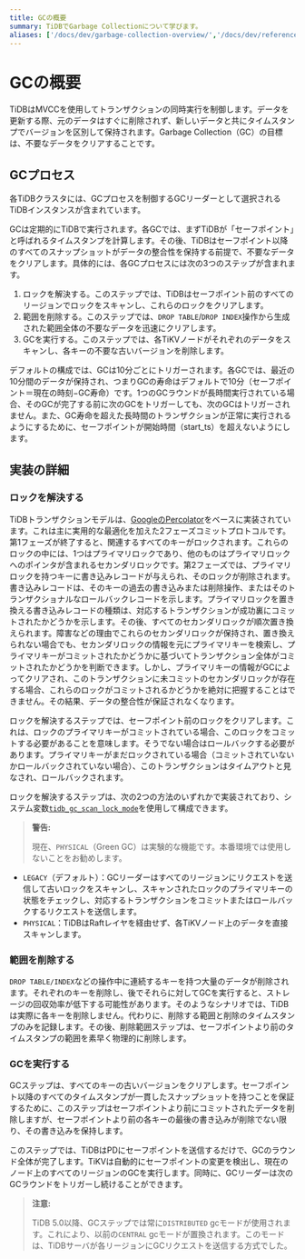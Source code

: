 ```yaml
---
title: GCの概要
summary: TiDBでGarbage Collectionについて学びます。
aliases: ['/docs/dev/garbage-collection-overview/','/docs/dev/reference/garbage-collection/overview/']
---
```


# GCの概要

TiDBはMVCCを使用してトランザクションの同時実行を制御します。データを更新する際、元のデータはすぐに削除されず、新しいデータと共にタイムスタンプでバージョンを区別して保持されます。Garbage Collection（GC）の目標は、不要なデータをクリアすることです。

## GCプロセス

各TiDBクラスタには、GCプロセスを制御するGCリーダーとして選択されるTiDBインスタンスが含まれています。

GCは定期的にTiDBで実行されます。各GCでは、まずTiDBが「セーフポイント」と呼ばれるタイムスタンプを計算します。その後、TiDBはセーフポイント以降のすべてのスナップショットがデータの整合性を保持する前提で、不要なデータをクリアします。具体的には、各GCプロセスには次の3つのステップが含まれます。

1. ロックを解決する。このステップでは、TiDBはセーフポイント前のすべてのリージョンでロックをスキャンし、これらのロックをクリアします。
2. 範囲を削除する。このステップでは、`DROP TABLE`/`DROP INDEX`操作から生成された範囲全体の不要なデータを迅速にクリアします。
3. GCを実行する。このステップでは、各TiKVノードがそれぞれのデータをスキャンし、各キーの不要な古いバージョンを削除します。

デフォルトの構成では、GCは10分ごとにトリガーされます。各GCでは、最近の10分間のデータが保持され、つまりGCの寿命はデフォルトで10分（セーフポイント＝現在の時刻−GC寿命）です。1つのGCラウンドが長時間実行されている場合、そのGCが完了する前に次のGCをトリガーしても、次のGCはトリガーされません。また、GC寿命を超えた長時間のトランザクションが正常に実行されるようにするために、セーフポイントが開始時間（start_ts）を超えないようにします。

## 実装の詳細

### ロックを解決する

TiDBトランザクションモデルは、[GoogleのPercolator](https://ai.google/research/pubs/pub36726)をベースに実装されています。これは主に実用的な最適化を加えた2フェーズコミットプロトコルです。第1フェーズが終了すると、関連するすべてのキーがロックされます。これらのロックの中には、1つはプライマリロックであり、他のものはプライマリロックへのポインタが含まれるセカンダリロックです。第2フェーズでは、プライマリロックを持つキーに書き込みレコードが与えられ、そのロックが削除されます。書き込みレコードは、そのキーの過去の書き込みまたは削除操作、またはそのトランザクショナルなロールバックレコードを示します。プライマリロックを置き換える書き込みレコードの種類は、対応するトランザクションが成功裏にコミットされたかどうかを示します。その後、すべてのセカンダリロックが順次置き換えられます。障害などの理由でこれらのセカンダリロックが保持され、置き換えられない場合でも、セカンダリロックの情報を元にプライマリキーを検索し、プライマリキーがコミットされたかどうかに基づいてトランザクション全体がコミットされたかどうかを判断できます。しかし、プライマリキーの情報がGCによってクリアされ、このトランザクションに未コミットのセカンダリロックが存在する場合、これらのロックがコミットされるかどうかを絶対に把握することはできません。その結果、データの整合性が保証されなくなります。

ロックを解決するステップでは、セーフポイント前のロックをクリアします。これは、ロックのプライマリキーがコミットされている場合、このロックをコミットする必要があることを意味します。そうでない場合はロールバックする必要があります。プライマリキーがまだロックされている場合（コミットされていないかロールバックされていない場合）、このトランザクションはタイムアウトと見なされ、ロールバックされます。

ロックを解決するステップは、次の2つの方法のいずれかで実装されており、システム変数[`tidb_gc_scan_lock_mode`](/system-variables.md#tidb_gc_scan_lock_mode-new-in-v50)を使用して構成できます。

> **警告:**
>
> 現在、`PHYSICAL`（Green GC）は実験的な機能です。本番環境では使用しないことをお勧めします。

- `LEGACY`（デフォルト）：GCリーダーはすべてのリージョンにリクエストを送信して古いロックをスキャンし、スキャンされたロックのプライマリキーの状態をチェックし、対応するトランザクションをコミットまたはロールバックするリクエストを送信します。
- `PHYSICAL`：TiDBはRaftレイヤを経由せず、各TiKVノード上のデータを直接スキャンします。

### 範囲を削除する

`DROP TABLE/INDEX`などの操作中に連続するキーを持つ大量のデータが削除されます。それぞれのキーを削除し、後でそれらに対してGCを実行すると、ストレージの回収効率が低下する可能性があります。そのようなシナリオでは、TiDBは実際に各キーを削除しません。代わりに、削除する範囲と削除のタイムスタンプのみを記録します。その後、削除範囲ステップは、セーフポイントより前のタイムスタンプの範囲を素早く物理的に削除します。

### GCを実行する

GCステップは、すべてのキーの古いバージョンをクリアします。セーフポイント以降のすべてのタイムスタンプが一貫したスナップショットを持つことを保証するために、このステップはセーフポイントより前にコミットされたデータを削除しますが、セーフポイントより前の各キーの最後の書き込みが削除でない限り、その書き込みを保持します。

このステップでは、TiDBはPDにセーフポイントを送信するだけで、GCのラウンド全体が完了します。TiKVは自動的にセーフポイントの変更を検出し、現在のノード上のすべてのリージョンのGCを実行します。同時に、GCリーダーは次のGCラウンドをトリガーし続けることができます。

> **注意:**
>
> TiDB 5.0以降、GCステップでは常に`DISTRIBUTED` gcモードが使用されます。これにより、以前の`CENTRAL` gcモードが置換されます。このモードは、TiDBサーバが各リージョンにGCリクエストを送信する方式でした。